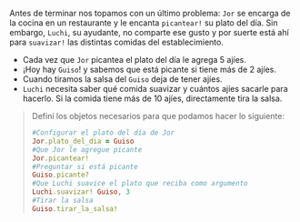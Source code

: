 Antes de terminar nos topamos con un último problema: `Jor` se encarga de la cocina en un restaurante y le encanta `picantear!` su plato del día. Sin embargo, `Luchi`, su ayudante, no comparte ese gusto y por suerte está ahí para `suavizar!` las distintas comidas del establecimiento. 

* Cada vez que `Jor` picantea el plato del día le agrega 5 ajíes.
* ¡Hoy hay `Guiso`! y sabemos que está picante si tiene más de 2 ajíes. 
* Cuando tiramos la salsa del `Guiso` deja de tener ajíes. 
* `Luchi` necesita saber qué comida suavizar y cuántos ajíes sacarle para hacerlo. Si la comida tiene más de 10 ajíes, directamente tira la salsa. 

> Definí los objetos necesarios para que podamos hacer lo siguiente: 
> 
> ```ruby
> #Configurar el plato del día de Jor
> Jor.plato_del_dia = Guiso
> #Que Jor le agregue picante
> Jor.picantear!
> #Preguntar si está picante
> Guiso.picante?
> #Que Luchi suavice el plato que reciba como argumento
> Luchi.suavizar! Guiso, 3
> #Tirar la salsa
> Guiso.tirar_la_salsa!
> ```